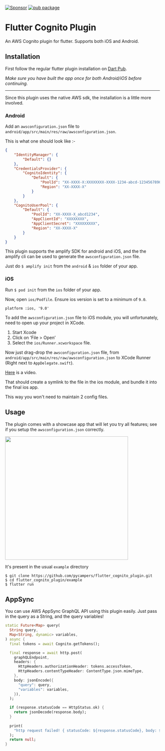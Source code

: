 [![Sponsor](https://img.shields.io/badge/Sponsor-jaaga_labs-red.svg?style=for-the-badge)](https://www.jaaga.in/labs)
[![pub package](https://img.shields.io/pub/v/flutter_cognito_plugin.svg?style=for-the-badge)](https://pub.dartlang.org/packages/flutter_cognito_plugin)

# Flutter Cognito Plugin

An AWS Cognito plugin for flutter. Supports both iOS and Android.

## Installation

First follow the regular flutter plugin installation on [Dart Pub](https://pub.dartlang.org/packages/flutter_cognito_plugin#-installing-tab-).

*Make sure you have built the app once for both Android/iOS before continuing.*

---

Since this plugin uses the native AWS sdk, the installation is a little more involved.

### Android

Add an `awsconfiguration.json` file to `android/app/src/main/res/raw/awsconfiguration.json`.

This is what one should look like :-

```json
{
    "IdentityManager": {
        "Default": {}
    },
    "CredentialsProvider": {
        "CognitoIdentity": {
            "Default": {
                "PoolId": "XX-XXXX-X:XXXXXXXX-XXXX-1234-abcd-1234567890ab",
                "Region": "XX-XXXX-X"
            }
        }
    },
    "CognitoUserPool": {
        "Default": {
            "PoolId": "XX-XXXX-X_abcd1234",
            "AppClientId": "XXXXXXXX",
            "AppClientSecret": "XXXXXXXXX",
            "Region": "XX-XXXX-X"
        }
    }
}
```

This plugin supports the amplify SDK for android and iOS,
and the the amplify cli can be used to generate the `awsconfiguration.json` file.

Just do `$ amplify init` from the `android` & `ios` folder of your app.

### iOS

Run `$ pod init` from the `ios` folder of your app.

Now, open `ios/Podfile`. Ensure ios version is set to a minimum of `9.0`.
```podspec
platform :ios, '9.0'
```

To add the `awsconfiguration.json` file to iOS module, you will unfortunately,
need to open up your project in XCode.

1. Start Xcode
2. Click on ‘File > Open’
3. Select the `ios/Runner.xcworkspace` file.

Now just drag-drop the `awsconfiguration.json` file, from `android/app/src/main/res/raw/awsconfiguration.json` to XCode Runner (Right next to `AppDelegate.swift`).

[Here](https://i.imgur.com/tAXQuQ3.mp4) is a video.

That should create a symlink to the file in the ios module, and bundle it into the final ios app.

This way you won't need to maintain 2 config files.

## Usage

The plugin comes with a showcase app that will let you try all features;
see if you setup the `awsconfiguration.json` correctly.

<image src='https://i.imgur.com/5Lnl79O.png' height=400 />

It's present in the usual `example` directory

```
$ git clone https://github.com/pycampers/flutter_cognito_plugin.git
$ cd flutter_cognito_plugin/example
$ flutter run
```

## AppSync

You can use AWS AppSync GraphQL API using this plugin easily. Just pass in the query as a String, and the query variables!

```dart
static Future<Map> query(
  String query,
  Map<String, dynamic> variables,
) async {
  final tokens = await Cognito.getTokens();

  final response = await http.post(
    graphQLEndpoint,
    headers: {
      HttpHeaders.authorizationHeader: tokens.accessToken,
      HttpHeaders.contentTypeHeader: ContentType.json.mimeType,
    },
    body: jsonEncode({
      "query": query,
      "variables": variables,
    }),
  );

  if (response.statusCode == HttpStatus.ok) {
    return jsonDecode(response.body);
  }
  
  print(
    "http request failed! { statusCode: ${response.statusCode}, body: ${response.body} }",
  );
  return null;
}
```
